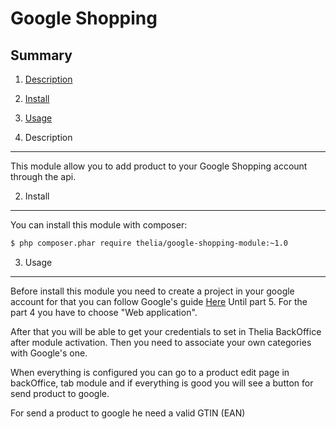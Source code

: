 Google Shopping
===

Summary
---

1. [Description](#description_en_US)
2. [Install](#install_en_US)
3. [Usage](#usage_en_US)


1. Description <a name="#description_en_US"></a>
---

This module allow you to add product to your Google Shopping account through the api.


2. Install <a name="install_en_US"></a>
---

You can install this module with composer:

```sh
$ php composer.phar require thelia/google-shopping-module:~1.0
```

3. Usage <a name="usage_en_US"></a>
---

Before install this module you need to create a project in your google account for that you can follow Google's guide [Here](https://developers.google.com/shopping-content/v2/quickstart)
Until part 5. For the part 4 you have to choose "Web application".

After that you will be able to get your credentials to set in Thelia BackOffice after module activation.
Then you need to associate your own categories with Google's one.

When everything is configured you can go to a product edit page in backOffice, tab module and if everything is good you will see a button for send product to google.

For send a product to google he need a valid GTIN (EAN)

